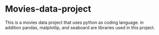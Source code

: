 # Movies-data-project
This is a movies data project that uses python as coding language. in addition pandas, matplotlip, and seaboard are libraries used in this project. 
